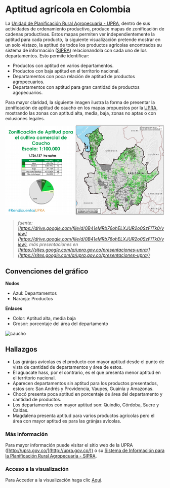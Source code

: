# Aptitud agrícola en Colombia
La [Unidad de Planificación Rural Agropecuaria - UPRA](http://upra.gov.co/), dentro de sus actividades de ordenamiento productivo, produce mapas de zonificación de cadenas productivas. Estos mapas permiten ver independientemente la aptitud para cada producto, la siguiente visualización pretende mostrar en un solo vistazo, la aptitud de todos los productos agrícolas encontrados su sistema de información ([SIPRA](http://upra.gov.co/SIPRA/)) relacionandola con cada uno de los departamentos. Esto permite identificar:

- Productos con aptitud en varios departamentos.
- Productos con baja aptitud en el territorio nacional.
- Departamentos con poca relación de aptitud de productos agropecuarios.
- Departamentos con aptitud para gran cantidad de productos agopecuarios.

Para mayor claridad, la siguiente imagen ilustra la forma de presentar la zonificación de aptitud de caucho en los mapas propuestos por la [UPRA](http://upra.gov.co/), mostrando las zonas con aptitud alta, media, baja, zonas no aptas o con exlusiones legales.

![caucho](assets/img/zonificacionCaucho.png "tomada de upra.gov.co")
>_fuente: [https://drive.google.com/file/d/0B41eMRb76ohELXJUR2o0SzFITk0/view](https://drive.google.com/file/d/0B41eMRb76ohELXJUR2o0SzFITk0/view), más presentaciones en [https://sites.google.com/a/upra.gov.co/presentaciones-upra/](https://sites.google.com/a/upra.gov.co/presentaciones-upra/)_


## Convenciones del gráfico
**Nodos**
- Azul: Departamentos
- Naranja: Productos

**Enlaces**
- Color: Aptitud alta, media baja
- Grosor: porcentaje del área del departamento

![caucho](assets/img/aptitud-agricola-colombia.gif "gif de la aplicación real")

## Hallazgos

- Las gránjas avícolas es el producto con mayor aptitud desde el punto de vista de cantidad de departamentos y área de estos.
- El aguacate hass, por el contrario, es el que presenta menor aptitud en el territorio nacional.
- Aparecen departamentos sin aptitud para los productos presentados, estos son: San Andrés y Providencia, Vaupes, Guainía y Amazonas.
- Chocó presenta poca aptitud en porcentaje de área del departamento y cantidad de productos.
- Los departamentos con mayor aptitud son: Quindío, Córdoba, Sucre y Caldas.
- Magdalena presenta aptitud para varios productos agrícolas pero el área con mayor aptitud es para las gránjas avícolas.

### Más información
Para mayor información puede visitar el sitio web de la UPRA ([http://upra.gov.co/](http://upra.gov.co/)) o su [Sistema de Información para la Planificación Rural Agropecuaria - SIPRA](http://upra.gov.co/SIPRA/).

### Acceso a la visualización
Para Acceder a la visualización haga clic [Aquí](https://goo.gl/urpyYy).


